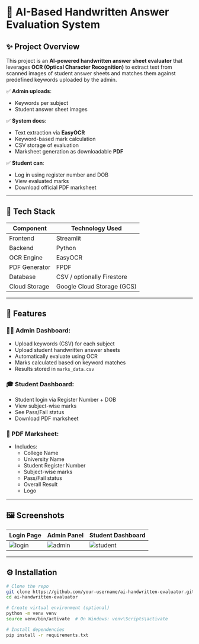 # 📄 AI-Based Handwritten Answer Evaluation System

## ✨ Project Overview

This project is an **AI-powered handwritten answer sheet evaluator** that leverages **OCR (Optical Character Recognition)** to extract text from scanned images of student answer sheets and matches them against predefined keywords uploaded by the admin.

✅ **Admin uploads**:  
- Keywords per subject  
- Student answer sheet images  

✅ **System does**:  
- Text extraction via **EasyOCR**  
- Keyword-based mark calculation  
- CSV storage of evaluation  
- Marksheet generation as downloadable **PDF**  

✅ **Student can**:  
- Log in using register number and DOB  
- View evaluated marks  
- Download official PDF marksheet  

---

## 🚀 Tech Stack

| Component     | Technology Used              |
|---------------|------------------------------|
| Frontend      | Streamlit                    |
| Backend       | Python                       |
| OCR Engine    | EasyOCR                      |
| PDF Generator | FPDF                         |
| Database      | CSV / optionally Firestore   |
| Cloud Storage | Google Cloud Storage (GCS)   |

---

## 📁 Features

### 👨‍💼 Admin Dashboard:
- Upload keywords (CSV) for each subject
- Upload student handwritten answer sheets
- Automatically evaluate using OCR
- Marks calculated based on keyword matches
- Results stored in `marks_data.csv`

### 🎓 Student Dashboard:
- Student login via Register Number + DOB
- View subject-wise marks
- See Pass/Fail status
- Download PDF marksheet

### 📝 PDF Marksheet:
- Includes:
  - College Name
  - University Name
  - Student Register Number
  - Subject-wise marks
  - Pass/Fail status
  - Overall Result
  - Logo

---

## 🖼 Screenshots

| Login Page                          | Admin Panel                          | Student Dashboard                    |
|------------------------------------|--------------------------------------|--------------------------------------|
| ![login](screenshots/login.png)    | ![admin](screenshots/admin.png)      | ![student](screenshots/student.png)  |

---

## ⚙️ Installation

```bash
# Clone the repo
git clone https://github.com/your-username/ai-handwritten-evaluator.git
cd ai-handwritten-evaluator

# Create virtual environment (optional)
python -m venv venv
source venv/bin/activate  # On Windows: venv\Scripts\activate

# Install dependencies
pip install -r requirements.txt
